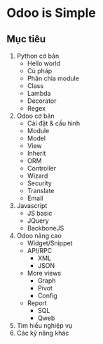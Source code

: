 # Odoo is Simple

## Mục tiêu
1. Python cơ bản
    - Hello world
    - Cú pháp
    - Phân chia module
    - Class
    - Lambda
    - Decorator
    - Regex
2. Odoo cơ bản
    - Cài đặt & cấu hình
    - Module
    - Model
    - View
    - Inherit
    - ORM
    - Controller
    - Wizard
    - Security
    - Translate
    - Email
3. Javascript
    - JS basic
    - JQuery
    - BackboneJS
4. Odoo nâng cao
    - Widget/Snippet
    - API/RPC
      - XML
      - JSON
    - More views
      - Graph
      - Pivot
      - Config
    - Report
      - SQL
      - Qweb
5. Tìm hiểu nghiệp vụ
6. Các kỹ năng khác
